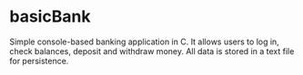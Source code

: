 # basicBank
Simple console-based banking application in C. It allows users to log in, check balances, deposit and withdraw money. All data is stored in a text file for persistence.
